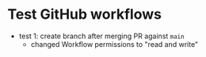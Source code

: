 # Test GitHub workflows

- test 1: create branch after merging PR against `main`
  - changed Workflow permissions to "read and write"
